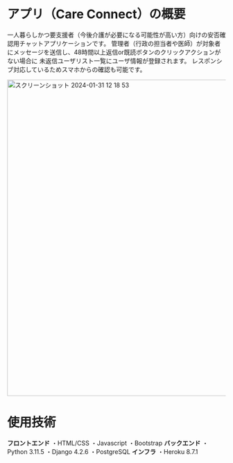 # アプリ（Care Connect）の概要
一人暮らしかつ要支援者（今後介護が必要になる可能性が高い方）向けの安否確認用チャットアプリケーションです。
管理者（行政の担当者や医師）が対象者にメッセージを送信し、48時間以上返信or既読ボタンのクリックアクションがない場合に
未返信ユーザリスト一覧にユーザ情報が登録されます。
レスポンシブ対応しているためスマホからの確認も可能です。

<img width="729" alt="スクリーンショット 2024-01-31 12 18 53" src="https://github.com/kenzi1111/safety_systems/assets/88967765/318d133f-8446-4a81-b672-ee43d462206d">


# 使用技術
**フロントエンド**
・HTML/CSS
・Javascript
・Bootstrap
**バックエンド**
・Python 3.11.5
・Django 4.2.6
・PostgreSQL
**インフラ**
・Heroku 8.7.1
